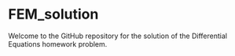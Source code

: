 # FEM_solution
Welcome to the GitHub repository for the solution of the Differential Equations homework problem.
